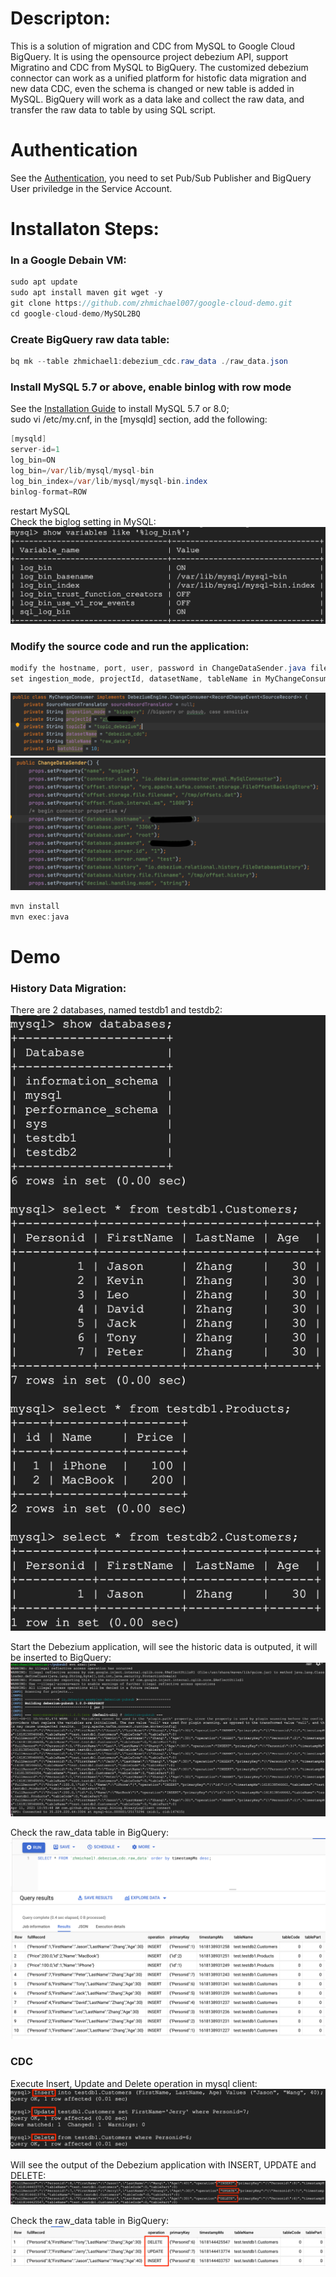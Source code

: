 # Descripton:
This is a solution of migration and CDC from MySQL to Google Cloud BigQuery. It is using the opensource project debezium API, support Migratino and CDC from MySQL to BigQuery.
The customized debezium connector can work as a unified platform for histofic data migration and new data CDC, even the schema is changed or new table 
is added in MySQL. BigQuery will work as a data lake and collect the raw data, and transfer the raw data to table by using SQL script.  

# Authentication

See the [Authentication][authentication], you need to set Pub/Sub Publisher and BigQuery User priviledge in the Service Account. 

# Installaton Steps:
### In a Google Debain VM:
```java
sudo apt update
sudo apt install maven git wget -y
git clone https://github.com/zhmichael007/google-cloud-demo.git
cd google-cloud-demo/MySQL2BQ
```

### Create BigQuery raw data table:
```java
bq mk --table zhmichael1:debezium_cdc.raw_data ./raw_data.json
```
### Install MySQL 5.7 or above, enable binlog with row mode
See the [Installation Guide][mysql installation] to install MySQL 5.7 or 8.0;  
sudo vi /etc/my.cnf, in the [mysqld] section, add the following:
```java
[mysqld]
server-id=1
log_bin=ON
log_bin=/var/lib/mysql/mysql-bin
log_bin_index=/var/lib/mysql/mysql-bin.index
binlog-format=ROW
```
restart MySQL  
Check the biglog setting in MySQL:
![image](https://github.com/zhmichael007/google-cloud-demo/blob/master/MySQL2BQ/img/binglog.png)

[mysql installation]: https://serverspace.io/support/help/how-to-install-mysql-on-debian-10/
[authentication]: https://github.com/googleapis/google-cloud-java#authentication
[binlog]: https://dev.mysql.com/doc/refman/5.7/en/replication-howto-masterbaseconfig.html

### Modify the source code and run the application:
```java
modify the hostname, port, user, password in ChangeDataSender.java file
set ingestion_mode, projectId, datasetName, tableName in MyChangeConsumer.java 
```
![image](https://github.com/zhmichael007/google-cloud-demo/blob/master/MySQL2BQ/img/code1.png)
![image](https://github.com/zhmichael007/google-cloud-demo/blob/master/MySQL2BQ/img/code2.png)


```java
mvn install
mvn exec:java
```


# Demo
### History Data Migration:
There are 2 databases, named testdb1 and testdb2:
![image](https://github.com/zhmichael007/google-cloud-demo/blob/master/MySQL2BQ/img/database_info.png)

Start the Debezium application, will see the historic data is outputed, it will be inserted to BigQuery:
![image](https://github.com/zhmichael007/google-cloud-demo/blob/master/MySQL2BQ/img/debezium_start_app.png)

Check the raw_data table in BigQuery:
![image](https://github.com/zhmichael007/google-cloud-demo/blob/master/MySQL2BQ/img/debezium_start_bq.png)

### CDC
Execute Insert, Update and Delete operation in mysql client:
![image](https://github.com/zhmichael007/google-cloud-demo/blob/master/MySQL2BQ/img/cdc_mysql_op.png)

Will see the output of the Debezium application with INSERT, UPDATE and DELETE:
![image](https://github.com/zhmichael007/google-cloud-demo/blob/master/MySQL2BQ/img/cdc_app_output.png)

Check the raw_data table in BigQuery:
![image](https://github.com/zhmichael007/google-cloud-demo/blob/master/MySQL2BQ/img/cdc_bq.png)
